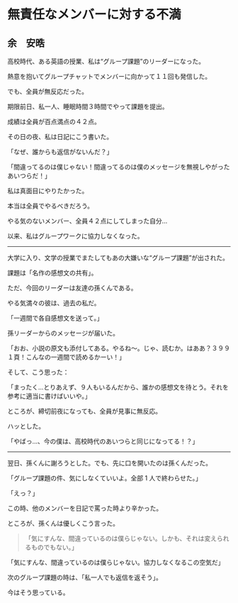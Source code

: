 # 無責任なメンバーに対する不満

## 余　安晧

高校時代、ある英語の授業、私は“グループ課題”のリーダーになった。

熱意を抱いてグループチャットでメンバーに向かって１１回も発信した。

でも、全員が無反応だった。

期限前日、私一人、睡眠時間３時間でやって課題を提出。

成績は全員が百点満点の４２点。

その日の夜、私は日記にこう書いた。

「なぜ、誰からも返信がないんだ？」

「間違ってるのは僕じゃない！間違ってるのは僕のメッセージを無視しやがったあいつらだ！」

私は真面目にやりたかった。

本当は全員でやるべきだろう。

やる気のないメンバー、全員４２点にしてしまった自分…

以来、私はグループワークに協力しなくなった。

---

大学に入り、文学の授業でまたしてもあの大嫌いな“グループ課題”が出された。

課題は「名作の感想文の共有」。

ただ、今回のリーダーは友達の孫くんである。

やる気満々の彼は、過去の私だ。

「一週間で各自感想文を送って。」

孫リーダーからのメッセージが届いた。

「おお、小説の原文も添付してある。やるね～。じゃ、読むか。はああ？３９９１頁！こんなの一週間で読めるかーい！」

そして、こう思った：

「まったく…とりあえず、９人もいるんだから、誰かの感想文を待とう。それを参考に適当に書けばいいや。」

ところが、締切前夜になっても、全員が見事に無反応。

ハッとした。

「やばっ…、今の僕は、高校時代のあいつらと同じになってる！？」

---

翌日、孫くんに謝ろうとした。でも、先に口を開いたのは孫くんだった。

「グループ課題の件、気にしなくていいよ。全部 1 人で終わらせた。」

「えっ？」

この時、他のメンバーを日記で罵った時より辛かった。

ところが、孫くんは優しくこう言った。

>「気にすんな、間違っているのは僕らじゃない。しかも、それは変えられるものでもない。」

「気にすんな、間違っているのは僕らじゃない。協力しなくなるこの空気だ」

次のグループ課題の時は、「私一人でも返信を返そう」。

今はそう思っている。
